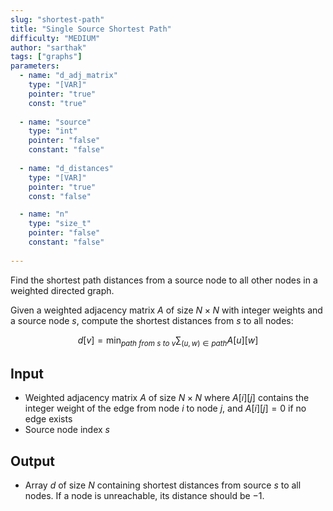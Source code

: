 ```yaml
---
slug: "shortest-path"
title: "Single Source Shortest Path"
difficulty: "MEDIUM"
author: "sarthak"
tags: ["graphs"]
parameters:
  - name: "d_adj_matrix"
    type: "[VAR]"
    pointer: "true"
    const: "true"
  
  - name: "source"
    type: "int"
    pointer: "false"
    constant: "false"
  
  - name: "d_distances"
    type: "[VAR]"
    pointer: "true"
    const: "false"

  - name: "n" 
    type: "size_t"
    pointer: "false"
    constant: "false"
    
---
```


Find the shortest path distances from a source node to all other nodes in a weighted directed graph.

Given a weighted adjacency matrix $A$ of size $N \times N$ with integer weights and a source node $s$, compute the shortest distances from $s$ to all nodes:

$$
d[v] = \min_{path\ from\ s\ to\ v} \sum_{(u,w) \in path} A[u][w]
$$

## Input
- Weighted adjacency matrix $A$ of size $N \times N$ where $A[i][j]$ contains the integer weight of the edge from node $i$ to node $j$, and $A[i][j] = 0$ if no edge exists
- Source node index $s$

## Output
- Array $d$ of size $N$ containing shortest distances from source $s$ to all nodes. If a node is unreachable, its distance should be $-1$.

